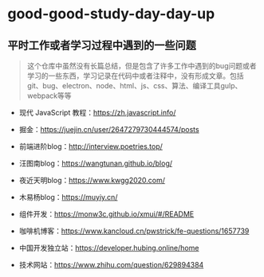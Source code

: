 # good-good-study-day-day-up

## 平时工作或者学习过程中遇到的一些问题

> 这个仓库中虽然没有长篇总结，但是包含了许多工作中遇到的bug问题或者学习的一些东西，学习记录在代码中或者注释中，没有形成文章。包括git、bug、electron、node、html、js、css、算法、编译工具gulp、webpack等等


- 现代 JavaScript 教程：https://zh.javascript.info/

- 掘金：https://juejin.cn/user/2647279730444574/posts

- 前端进阶blog：http://interview.poetries.top/

- 汪图南blog：https://wangtunan.github.io/blog/

- 夜近天明blog：https://www.kwgg2020.com/

- 木易杨blog：https://muyiy.cn/

- 组件开发：https://monw3c.github.io/xmui/#/README

- 咖啡机博客：https://www.kancloud.cn/pwstrick/fe-questions/1657739

- 中国开发独立站：https://developer.hubing.online/home

- 技术网站：https://www.zhihu.com/question/629894384